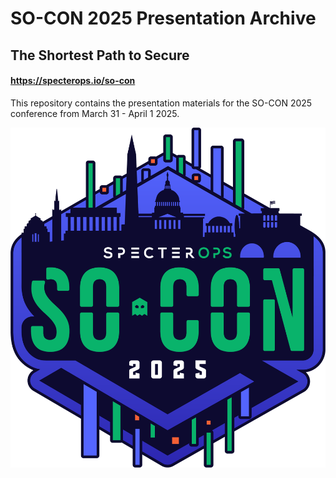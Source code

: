 # SO-CON 2025 Presentation Archive

## The Shortest Path to Secure

#### https://specterops.io/so-con

This repository contains the presentation materials for the SO-CON 2025 conference from March 31 - April 1 2025.

![](SO-CON_2025_Logo.png)